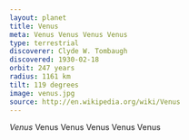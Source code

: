 ```yaml
---
layout: planet
title: Venus 
meta: Venus Venus Venus Venus 
type: terrestrial 
discoverer: Clyde W. Tombaugh
discovered: 1930-02-18
orbit: 247 years
radius: 1161 km
tilt: 119 degrees
image: venus.jpg
source: http://en.wikipedia.org/wiki/Venus
---
```

*Venus* Venus Venus Venus Venus Venus      
